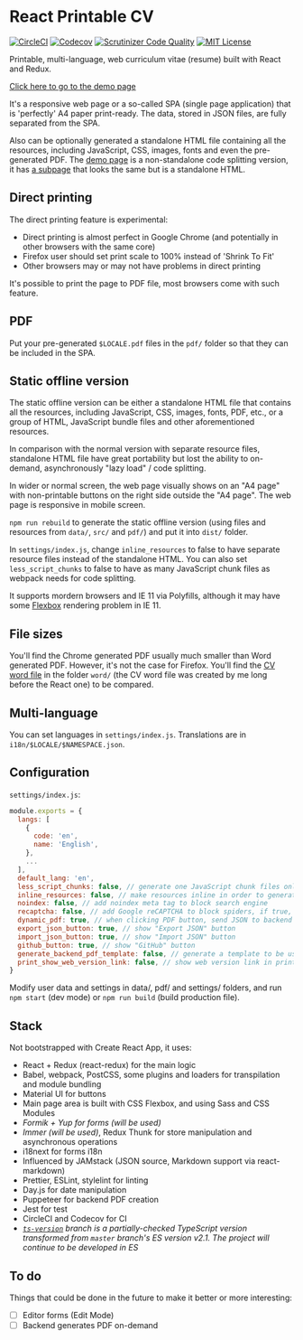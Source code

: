 # React Printable CV

[![CircleCI](https://img.shields.io/circleci/build/github/tomchen/react-printable-cv)](https://circleci.com/gh/tomchen/react-printable-cv "CircleCI") [![Codecov](https://img.shields.io/codecov/c/github/tomchen/react-printable-cv)](https://codecov.io/gh/tomchen/react-printable-cv "Codecov") [![Scrutinizer Code Quality](https://img.shields.io/scrutinizer/quality/g/tomchen/react-printable-cv)](https://scrutinizer-ci.com/g/tomchen/react-printable-cv/?branch=master) [![MIT License](https://img.shields.io/github/license/tomchen/react-printable-cv)](https://github.com/tomchen/react-printable-cv/blob/master/LICENSE "MIT License")

Printable, multi-language, web curriculum vitae (resume) built with React and Redux.

[Click here to go to the demo page](https://react-cv.tomchen.org/)

It's a responsive web page or a so-called SPA (single page application) that is 'perfectly' A4 paper print-ready. The data, stored in JSON files, are fully separated from the SPA.<!--  A PDF file can be generated at compile time or in the backend server. -->

Also can be optionally generated a standalone HTML file containing all the resources, including JavaScript, CSS, images, fonts and even the pre-generated PDF. The [demo page](https://react-cv.tomchen.org/) is a non-standalone code splitting version, it has [a subpage](https://react-cv.tomchen.org/standalone) that looks the same but is a standalone HTML.

## Direct printing

The direct printing feature is experimental:

* Direct printing is almost perfect in Google Chrome (and potentially in other browsers with the same core)
* Firefox user should set print scale to 100% instead of 'Shrink To Fit'
* Other browsers may or may not have problems in direct printing

It's possible to print the page to PDF file, most browsers come with such feature.

## PDF

<!-- The PDF server creation is not fully ready -->

<!-- In case your browser has any problem in printing the document directly, there is always the PDF button to come to your rescue. The pre-generated or server-generated PDF is consistent in any browser / PDF viewer, and can be perfectly printed. -->

<!-- To generate PDF: open the web page online verison (i.e. with a server, you can use the [online editor/demo](https://react-cv.tomchen.org/) or run `npm start` on your computer), edit the CV and click "PDF" button, change the language. -->

Put your pre-generated `$LOCALE.pdf` files in the `pdf/` folder so that they can be included in the SPA.

## Static offline version

The static offline version can be either a standalone HTML file that contains all the resources, including JavaScript, CSS, images, fonts, PDF, etc., or a group of HTML, JavaScript bundle files and other aforementioned resources.

In comparison with the normal version with separate resource files, standalone HTML file have great portability but lost the ability to on-demand, asynchronously "lazy load" / code splitting.

In wider or normal screen, the web page visually shows on an "A4 page" with non-printable buttons on the right side outside the "A4 page". The web page is responsive in mobile screen.

`npm run rebuild` to generate the static offline version (using files and resources from `data/`, `src/` and `pdf/`) and put it into `dist/` folder.

In `settings/index.js`, change `inline_resources` to false to have separate resource files instead of the standalone HTML. You can also set `less_script_chunks` to false to have as many JavaScript chunk files as webpack needs for code splitting.

It supports mordern browsers and IE 11 via Polyfills, although it may have some [Flexbox](https://caniuse.com/flexbox) rendering problem in IE 11.

## File sizes

You'll find the Chrome generated PDF usually much smaller than Word generated PDF. However, it's not the case for Firefox. You'll find the [CV word file](https://github.com/tomchen/react-printable-cv/blob/master/word/cv.docx) in the folder `word/` (the CV word file was created by me long before the React one) to be compared.

## Multi-language

You can set languages in `settings/index.js`. Translations are in `i18n/$LOCALE/$NAMESPACE.json`.

## Configuration

`settings/index.js`:

```javascript
module.exports = {
  langs: [
    {
      code: 'en',
      name: 'English',
    },
    ...
  ],
  default_lang: 'en',
  less_script_chunks: false, // generate one JavaScript chunk files only in production
  inline_resources: false, // make resources inline in order to generate a standalone HTML in production
  noindex: false, // add noindex meta tag to block search engine
  recaptcha: false, // add Google reCAPTCHA to block spiders, if true, you should also set `site_key` and `secret_key` in `backend/recaptcha.js`
  dynamic_pdf: true, // when clicking PDF button, send JSON to backend to generate PDF on demand, instead of downloading pre-included static PDF
  export_json_button: true, // show "Export JSON" button
  import_json_button: true, // show "Import JSON" button
  github_button: true, // show "GitHub" button
  generate_backend_pdf_template: false, // generate a template to be used by backend to generate PDF
  print_show_web_version_link: false, // show web version link in print view so that it will be shown in the print-view-generated PDF (`web_version_url` is optionally defined in CV data JSON)
}
```

Modify user data and settings in data/, pdf/ and settings/ folders, and run `npm start` (dev mode) or `npm run build` (build production file).

## Stack

Not bootstrapped with Create React App, it uses:

* React + Redux (react-redux) for the main logic
* Babel, webpack, PostCSS, some plugins and loaders for transpilation and module bundling
* Material UI for buttons
* Main page area is built with CSS Flexbox, and using Sass and CSS Modules
* *Formik + Yup for forms (will be used)*
* *Immer (will be used)*, Redux Thunk for store manipulation and asynchronous operations
* i18next for forms i18n
* Influenced by JAMstack (JSON source, Markdown support via react-markdown)
* Prettier, ESLint, stylelint for linting
* Day.js for date manipulation
* Puppeteer for backend PDF creation
* Jest for test
* CircleCI and Codecov for CI
* *[`ts-version`](https://github.com/tomchen/react-printable-cv/tree/ts-version) branch is a partially-checked TypeScript version transformed from `master` branch's ES version v2.1. The project will continue to be developed in ES*

## To do

Things that could be done in the future to make it better or more interesting:

* [ ] Editor forms (Edit Mode)
* [ ] Backend generates PDF on-demand
